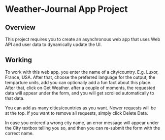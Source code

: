# Weather-Journal App Project

## Overview

This project requires you to create an asynchronous web app that uses Web API and user data to dynamically update the UI.

## Working

To work with this web app, you enter the name of a city/country. E.g. Luxor, France, USA. After that, choose the preferred language for the output, the temparture units, add you can optionally add a fun fact about this place. After that, click on Get Weather. after a couple of moments, the requested data will appear under the form, and you will get scrolled automatically to that data.

You can add as many cities/countries as you want. Newer requests will be at the top. If you want to remove all requests, simply click Delete Data.

In case you entered a wrong city name, an error message will appear under the City textbox telling you so, and then you can re-submit the form with the correct name.

